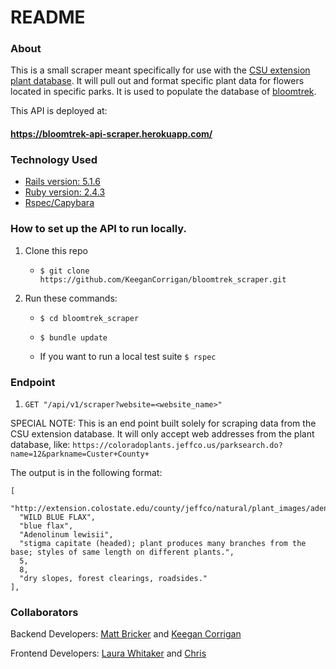 # README

### About

This is a small scraper meant specifically for use with the [CSU extension plant database](https://coloradoplants.jeffco.us/). It will pull out and format specific plant data for flowers located in specific parks. It is used to populate the database of [bloomtrek](https://github.com/brickstar/bloomtrek-api).

This API is deployed at:

#### https://bloomtrek-api-scraper.herokuapp.com/

### Technology Used

* [Rails version: 5.1.6](https://rubyonrails.org/)
* [Ruby version: 2.4.3](https://www.ruby-lang.org/en/)
* [Rspec/Capybara](http://rspec.info/documentation/)

### How to set up the API to run locally.

1. Clone this repo
    * `$ git clone https://github.com/KeeganCorrigan/bloomtrek_scraper.git`

2. Run these commands:
    * `$ cd bloomtrek_scraper`
    * `$ bundle update`
    
    * If you want to run a local test suite `$ rspec`
    
### Endpoint

1. `GET "/api/v1/scraper?website=<website_name>"`

SPECIAL NOTE: This is an end point built solely for scraping data from the CSU extension database. It will only accept web addresses from the plant database, like: `https://coloradoplants.jeffco.us/parksearch.do?name=12&parkname=Custer+County+`

The output is in the following format:

```
[
  "http://extension.colostate.edu/county/jeffco/natural/plant_images/adenolinum_lewisii_1_378x400.jpg",
  "WILD BLUE FLAX",
  "blue flax",
  "Adenolinum lewisii",
  "stigma capitate (headed); plant produces many branches from the base; styles of same length on different plants.",
  5,
  8,
  "dry slopes, forest clearings, roadsides."
],
```

### Collaborators

Backend Developers: [Matt Bricker](https://github.com/brickstar) and [Keegan Corrigan](https://github.com/keegancorrigan/)

Frontend Developers: [Laura Whitaker](https://github.com/laurakwhit) and [Chris](https://github.com/chrisboylen)

